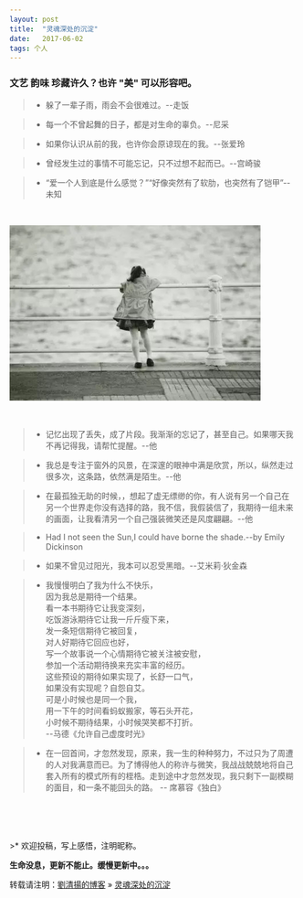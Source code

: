 ```yaml
---
layout: post
title:  "灵魂深处的沉淀"
date:   2017-06-02
tags: 个人
---
```


### 文艺 韵味 珍藏许久？也许 "美" 可以形容吧。


> - 躲了一辈子雨，雨会不会很难过。--走饭

> - 每一个不曾起舞的日子，都是对生命的辜负。--尼采  

> - 如果你认识从前的我，也许你会原谅现在的我。--张爱玲 

> - 曾经发生过的事情不可能忘记，只不过想不起而已。--宫崎骏    

> - “爱一个人到底是什么感觉？”“好像突然有了软肋，也突然有了铠甲”--未知   

<br/>

![](/images/posts/soul/girl.jpg)   

<br/>

> - 记忆出现了丢失，成了片段。我渐渐的忘记了，甚至自己。如果哪天我不再记得我，请帮忙提醒。--他  
 
> - 我总是专注于窗外的风景，在深邃的眼神中满是欣赏，所以，纵然走过很多次，这条路，依然满是陌生。--他  

> - 在最孤独无助的时候，，想起了虚无缥缈的你，有人说有另一个自己在另一个世界走你没有选择的路，我不信，我假装信了，我期待一组未来的画面，让我看清另一个自己强装微笑还是风度翩翩。--他  

> - Had I not seen the Sun,I could have borne the shade.--by Emily Dickinson  

> - 如果不曾见过阳光，我本可以忍受黑暗。--艾米莉·狄金森  

> - 我慢慢明白了我为什么不快乐，  
因为我总是期待一个结果。  
看一本书期待它让我变深刻，  
吃饭游泳期待它让我一斤斤瘦下来，   
发一条短信期待它被回复，  
对人好期待它回应也好，  
写一个故事说一个心情期待它被关注被安慰，   
参加一个活动期待换来充实丰富的经历。  
这些预设的期待如果实现了，长舒一口气，  
如果没有实现呢？自怨自艾。  
可是小时候也是同一个我，  
用一下午的时间看蚂蚁搬家，等石头开花，  
小时候不期待结果，小时候哭笑都不打折。  
	--马德《允许自己虚度时光》

> - 在一回首间，才忽然发现，原来，我一生的种种努力，不过只为了周遭的人对我满意而已。为了博得他人的称许与微笑，我战战兢兢地将自己套入所有的模式所有的桎梏。走到途中才忽然发现，我只剩下一副模糊的面目，和一条不能回头的路。  -- 席慕容《独白》  

<br/>
<br/>
<br/>
<br/>
>* 欢迎投稿，写上感悟，注明昵称。

**生命没息，更新不能止。缓慢更新中。。。**

转载请注明：[劉清揚的博客](http://xiongzhoudadi.com) » [  灵魂深处的沉淀  ](http://xiongzhoudadi.com/2018/07/soul/)  
